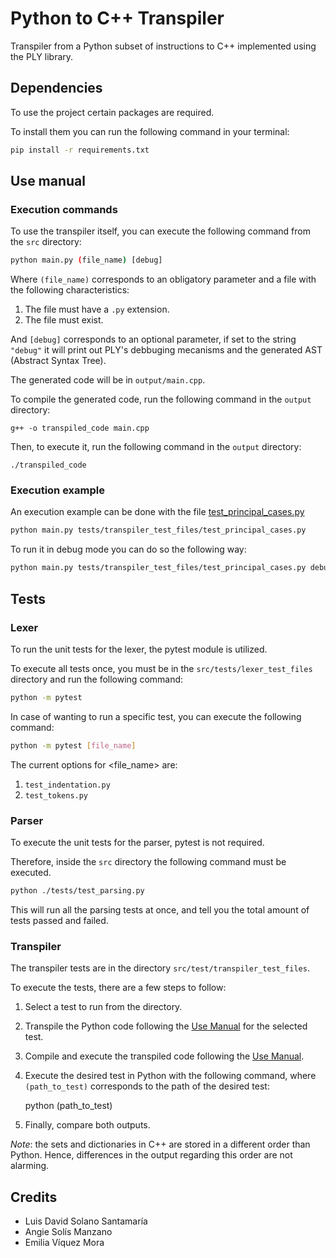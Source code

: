 # **Python to C++ Transpiler**

Transpiler from a Python subset of instructions to C++ implemented using the PLY library.

## **Dependencies**

To use the project certain packages are required.

To install them you can run the following command in your terminal:

``` bash
pip install -r requirements.txt
```

## **Use manual**

### **Execution commands**

To use the transpiler itself, you can execute the following command from the `src` directory:

``` bash
python main.py (file_name) [debug]
```

Where `(file_name)` corresponds to an obligatory parameter and a file with the following characteristics:

1. The file must have a `.py` extension.
2. The file must exist.

And `[debug]` corresponds to an optional parameter, if set to the string `"debug"` it will print out PLY's debbuging mecanisms and the generated AST (Abstract Syntax Tree).

The generated code will be in `output/main.cpp`.

To compile the generated code, run the following command in the `output` directory:

    g++ -o transpiled_code main.cpp

Then, to execute it, run the following command in the `output` directory:

    ./transpiled_code

### **Execution example**

An execution example can be done with the file [test_principal_cases.py](src/tests/transpiler_test_files/test_principal_cases.py)

``` bash
python main.py tests/transpiler_test_files/test_principal_cases.py
```

To run it in debug mode you can do so the following way:

``` bash
python main.py tests/transpiler_test_files/test_principal_cases.py debug
```

## **Tests**

### **Lexer**

To run the unit tests for the lexer, the pytest module is utilized.

To execute all tests once, you must be in the `src/tests/lexer_test_files` directory and run the following command:

``` bash
python -m pytest
```

In case of wanting to run a specific test, you can execute the following command:

``` bash
python -m pytest [file_name]
```

The current options for <file_name> are:

1. `test_indentation.py`
2. `test_tokens.py`

### **Parser**

To execute the unit tests for the parser, pytest is not required.

Therefore, inside the `src` directory the following command must be executed.

``` bash
python ./tests/test_parsing.py
```

This will run all the parsing tests at once, and tell you the total amount of tests passed and failed.


### **Transpiler**

The transpiler tests are in the directory `src/test/transpiler_test_files`.

To execute the tests, there are a few steps to follow:
1. Select a test to run from the directory.
1. Transpile the Python code following the [Use Manual](##use-manual) for the selected test.
1. Compile and execute the transpiled code following the [Use Manual](##use-manual).
1. Execute the desired test in Python with the following command, where `(path_to_test)` corresponds to the path of the desired test:

    python (path_to_test)

1. Finally, compare both outputs.

*Note*: the sets and dictionaries in C++ are stored in a different order than Python. Hence, differences in the output regarding this order are not alarming.


## Credits
+ Luis David Solano Santamaría
+ Angie Solís Manzano
+ Emilia Víquez Mora
